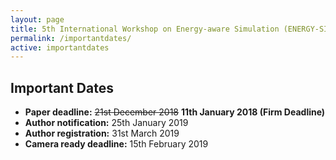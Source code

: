 ```yaml
---
layout: page
title: 5th International Workshop on Energy-aware Simulation (ENERGY-SIM’19)
permalink: /importantdates/
active: importantdates
---
```


## Important Dates
<!--- <strong>Abstract deadline:</strong> 14th December 2018-->
- <strong>Paper deadline:</strong> <strike>21st December 2018</strike> <strong>11th January 2018 (Firm Deadline)</strong>
- <strong>Author notification:</strong> 25th January 2019
- <strong>Author registration:</strong> 31st March 2019
- <strong>Camera ready deadline:</strong> 15th February 2019
